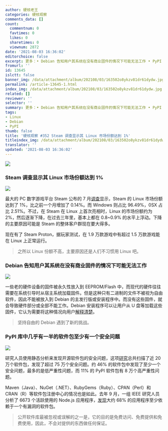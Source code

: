```yaml
---
author: 硬核老王
categories: 硬核观察
comments_data: []
count:
  commentnum: 0
  favtimes: 0
  likes: 0
  sharetimes: 0
  viewnum: 2872
date: '2021-08-03 16:36:02'
editorchoice: false
excerpt: 更多：• Debian 告知用户其系统在没有商业固件的情况下可能无法工作 • PyPI 库中几乎有一半的软件包至少有一个安全问题
fromurl: ''
id: 13645
islctt: false
banner_img: /data/attachment/album/202108/03/163502o8ykzv81dr61dydw.jpg
permalink: /article-13645-1.html
index_img: /data/attachment/album/202108/03/163502o8ykzv81dr61dydw.jpg
related: []
reviewer: ''
selector: ''
summary: 更多：• Debian 告知用户其系统在没有商业固件的情况下可能无法工作 • PyPI 库中几乎有一半的软件包至少有一个安全问题
tags:
- Linux
- Debian
- PyPI
thumb: false
title: '硬核观察 #352 Steam 调查显示其 Linux 市场份额达到 1%'
titleindex_img: /data/attachment/album/202108/03/163502o8ykzv81dr61dydw.jpg
translator: ''
updated: '2021-08-03 16:36:02'
---
```


![](/data/attachment/album/202108/03/163502o8ykzv81dr61dydw.jpg)


### Steam 调查显示其 Linux 市场份额达到 1%


![](/data/attachment/album/202108/03/163514ln6xbgxgez8dred6.jpg)


最大的 PC 数字游戏平台 Steam 公布的 7 月[调查](https://store.steampowered.com/hwsurvey/Steam-Hardware-Software-Survey-Welcome-to-Steam)显示，Steam 的 Linux 市场份额达到了 1%，比之前一个月增加了 0.14%。而 Windows 则占比 96.49%，0SX 占比 2.51%。不过，在 Steam 在 Linux 上首次亮相时，Linux 的市场份额约为 2%，然后逐渐下降，在过去三年里，基本上都在 0.8~0.9% 的水平上浮动。下降的主要原因可能是 Steam 的整体客户群现在要大得多。


现在有了 Steam Proton，据玩家测试，在 1.9 万款游戏中有超过 1.5 万款游戏能在 Linux 上正常运行。



> 
> 之所以 Linux 份额不高，主要原因还是人们不习惯用 Linux 吧。
> 
> 
> 


### Debian 告知用户其系统在没有商业固件的情况下可能无法工作


![](/data/attachment/album/202108/03/163535qm96hmmmpmzjn7th.jpg)


一些老的硬件设备的固件被永久性放入到 EEPROM/Flash 中，而现代的硬件往往需要在系统引导时从宿主系统加载固件。但是这种只有二进制的文件不被视为自由软件，因此不能被放入到 Debian 的主发行版或安装程序中。而没有这些固件，就会导致硬件部分或全部不能工作。Debian 安装程序可以让用户从 U 盘等加载这些固件，它认为需要将这种情况向用户[解释清楚](https://www.debian.org/releases/bullseye/amd64/ch02s02)。



> 
> 坚持自由的 Debian 遇到了新的挑战。
> 
> 
> 


### PyPI 库中几乎有一半的软件包至少有一个安全问题


![](/data/attachment/album/202108/03/163551ebaappwb33jbvv24.jpg)


研究人员使用静态分析来发现开源软件包的安全问题，这项[研究](https://www.techradar.com/news/python-code-libraries-are-riddled-with-security-holes)总共扫描了近 20 万个软件包，发现了超过 75 万个安全问题。约 46% 的软件包中发现了至少一个安全问题，最多的是低严重性问题，而 11% 的 PyPI 软件包有 8 万个高严重性问题。


Maven（Java）、NuGet（.NET）、RubyGems（Ruby）、CPAN（Perl）和 CRAN（R）等软件包注册中心的情况也是如此。去年 9 月，一组 IEEE 研究人员分析了 6673 个活跃使用的 Node.js 应用程序，[发现](https://www.theregister.com/2020/09/25/npm_security_risks/)大约 68% 的应用程序至少依赖于一个有漏洞的软件包。



> 
> 公开软件库最被忽视或误解的之一是，它的目的是免费访问、免费提供和免费使用，因此，不会对提供的东西做任何保证。
> 
> 
>